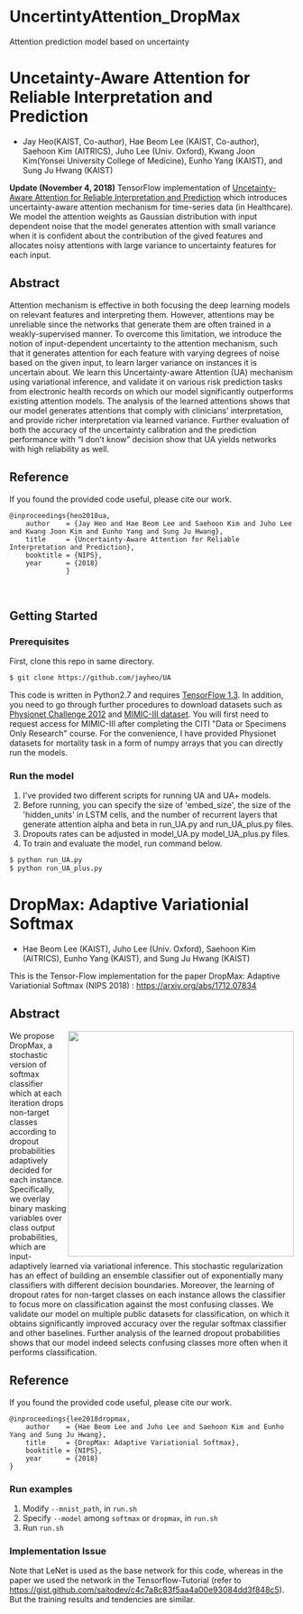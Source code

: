 # UncertintyAttention_DropMax
Attention prediction model based on uncertainty

# Uncetainty-Aware Attention for Reliable Interpretation and Prediction
+ Jay Heo(KAIST, Co-author), Hae Beom Lee (KAIST, Co-author), Saehoon Kim (AITRICS), Juho Lee (Univ. Oxford), Kwang Joon Kim(Yonsei University College of Medicine), Eunho Yang (KAIST), and Sung Ju Hwang (KAIST)

<b> Update (November 4, 2018)</b> TensorFlow implementation of [Uncetainty-Aware Attention for Reliable Interpretation and Prediction](https://arxiv.org/pdf/1805.09653.pdf) which introduces uncertainty-aware attention mechanism for time-series data (in Healthcare). We model the attention weights as Gaussian distribution with input dependent noise that the model generates attention with small variance when it is confident about the contribution of the gived features and allocates noisy attentions with large variance to uncertainty features for each input.

## Abstract
Attention mechanism is effective in both focusing the deep learning models on relevant features and interpreting them. However, attentions may be unreliable since the networks that generate them are often trained in a weakly-supervised manner. To overcome this limitation, we introduce the notion of input-dependent uncertainty to the attention mechanism, such that it generates attention for each feature with varying degrees of noise based on the given input, to learn larger variance on instances it is uncertain about. We learn this Uncertainty-aware Attention (UA) mechanism using variational inference, and validate it on various risk prediction tasks from electronic health records on which our model significantly outperforms existing attention models. The analysis of the learned attentions shows that our model generates attentions that comply with clinicians’ interpretation, and provide richer interpretation via learned variance. Further evaluation of both the accuracy of the uncertainty calibration and the prediction performance with “I don’t know” decision show that UA yields networks with high reliability as well.

## Reference
If you found the provided code useful, please cite our work.

```
@inproceedings{heo2018ua,
    author    = {Jay Heo and Hae Beom Lee and Saehoon Kim and Juho Lee and Kwang Joon Kim and Eunho Yang and Sung Ju Hwang},
    title     = {Uncertainty-Aware Attention for Reliable Interpretation and Prediction},
    booktitle = {NIPS},
    year      = {2018}
              }
```

<br/>

## Getting Started

### Prerequisites

First, clone this repo in same directory.
```bash
$ git clone https://github.com/jayheo/UA
```
This code is written in Python2.7 and requires [TensorFlow 1.3](https://www.tensorflow.org/versions/r1.3/install/install_linux). In addition, you need to go through further procedures to download datasets such as [Physionet Challenge 2012](https://physionet.org/physiobank/database/challenge/2012/) and [MIMIC-III dataset](https://mimic.physionet.org/). You will first need to request access for MIMIC-III after completing the CITI "Data or Specimens Only Research" course. For the convenience, I have provided Physionet datasets for mortality task in a form of numpy arrays that you can directly run the models. 

### Run the model
1. I've provided two different scripts for running UA and UA+ models. 
2. Before running, you can specify the size of 'embed_size', the size of the 'hidden_units' in LSTM cells, and the number of recurrent layers that generate attention alpha and beta in run_UA.py and run_UA_plus.py files.
3. Dropouts rates can be adjusted in model_UA.py model_UA_plus.py files.
4. To train and evaluate the model, run command below.
```bash
$ python run_UA.py 
$ python run_UA_plus.py
```

# DropMax: Adaptive Variationial Softmax
+ Hae Beom Lee (KAIST), Juho Lee (Univ. Oxford), Saehoon Kim (AITRICS), Eunho Yang (KAIST), and Sung Ju Hwang (KAIST)

This is the Tensor-Flow implementation for the paper DropMax: Adaptive Variationial Softmax (NIPS 2018) : https://arxiv.org/abs/1712.07834

## Abstract
<img align="right" width="400" src="https://github.com/haebeom-lee/dropmax/blob/master/concept.png">
We propose DropMax, a stochastic version of softmax classifier which at each iteration drops non-target classes according to dropout probabilities adaptively decided for each instance. Specifically, we overlay binary masking variables over class output probabilities, which are input-adaptively learned via variational inference. This stochastic regularization has an effect of building an ensemble classifier out of exponentially many classifiers with different decision boundaries. Moreover, the learning of dropout rates for non-target classes on each instance allows the classifier to focus more on classification against the most confusing classes. We validate our model on multiple public datasets for classification, on which it obtains significantly improved accuracy over the regular softmax classifier and other baselines. Further analysis of the learned dropout probabilities shows that our model indeed selects confusing classes more often when it performs classification.

## Reference

If you found the provided code useful, please cite our work.

```
@inproceedings{lee2018dropmax,
    author    = {Hae Beom Lee and Juho Lee and Saehoon Kim and Eunho Yang and Sung Ju Hwang},
    title     = {DropMax: Adaptive Variationial Softmax},
    booktitle = {NIPS},
    year      = {2018}
}
```

### Run examples
1. Modify ```--mnist_path```, in ```run.sh```
2. Specify ```--model``` among ```softmax``` or ```dropmax```, in ```run.sh```
3. Run ```run.sh```

### Implementation Issue
Note that LeNet is used as the base network for this code, whereas in the paper we used the network in the Tensorflow-Tutorial (refer to https://gist.github.com/saitodev/c4c7a8c83f5aa4a00e93084dd3f848c5). But the training results and tendencies are similar.
